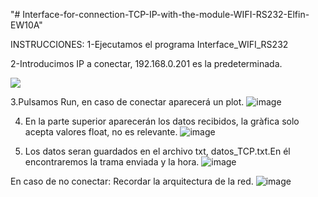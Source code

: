 
<p align="center">
   
"# Interface-for-connection-TCP-IP-with-the-module-WIFI-RS232-Elfin-EW10A" 

INSTRUCCIONES:
1-Ejecutamos el programa Interface_WIFI_RS232

2-Introducimos IP a conectar, 192.168.0.201 es la predeterminada.
   
  <img src="https://user-images.githubusercontent.com/29064788/135074317-c543c503-159b-49e4-8994-496940dae7c6.png" />

3.Pulsamos Run, en caso de conectar aparecerá un plot.
![image](https://user-images.githubusercontent.com/29064788/135074358-9eb67371-c342-4a64-8b9c-fc8af4f0557e.png)

4. En la parte superior aparecerán los datos recibidos, la gràfica solo acepta valores float, no es relevante. 
![image](https://user-images.githubusercontent.com/29064788/135074392-f95dcfde-ef90-4365-b351-db604f228ae0.png)

5. Los datos seran guardados en el archivo txt, datos_TCP.txt.En él encontraremos la trama enviada y la hora. 
![image](https://user-images.githubusercontent.com/29064788/135074448-80e7a34a-cb77-4f60-99a5-06f8fdcc49ce.png)




En caso de no conectar: Recordar la arquitectura de la red.
![image](https://user-images.githubusercontent.com/29064788/135074493-15eb859d-4b94-4184-844b-5545d0ebf0d9.png)

</p>


